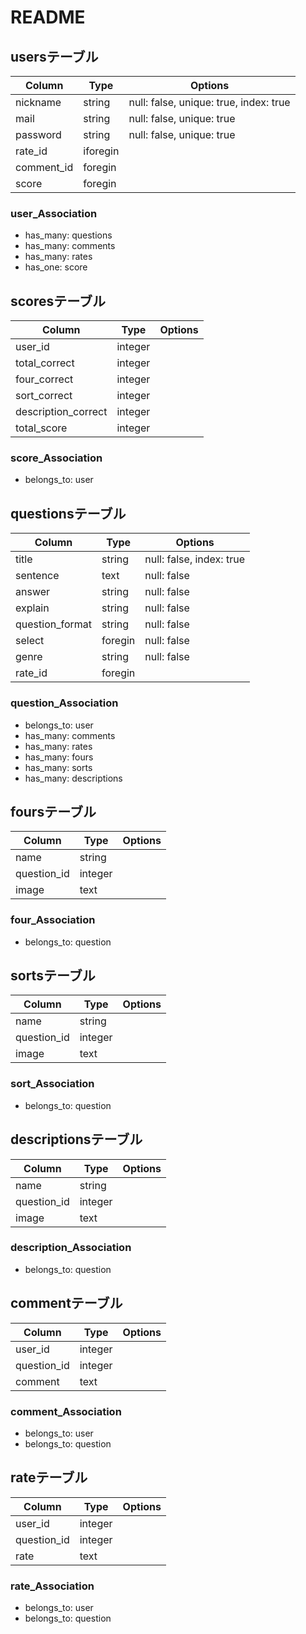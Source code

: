 # README

## usersテーブル
|Column|Type|Options|
|------|----|-------|
|nickname|string|null: false, unique: true, index: true|
|mail|string|null: false, unique: true|
|password|string|null: false, unique: true|
|rate_id|iforegin||
|comment_id|foregin||
|score|foregin||

### user_Association
- has_many: questions
- has_many: comments
- has_many: rates
- has_one: score


## scoresテーブル
|Column|Type|Options|
|------|----|-------|
|user_id|integer||
|total_correct|integer||
|four_correct|integer||
|sort_correct|integer||
|description_correct|integer||
|total_score|integer||

### score_Association
- belongs_to: user


## questionsテーブル
|Column|Type|Options|
|------|----|-------|
|title|string|null: false, index: true|
|sentence|text|null: false|
|answer|string|null: false|
|explain|string|null: false|
|question_format|string|null: false|
|select|foregin|null: false|
|genre|string|null: false|
|rate_id|foregin|  |

### question_Association
- belongs_to: user
- has_many: comments
- has_many: rates
- has_many: fours
- has_many: sorts
- has_many: descriptions


## foursテーブル
|Column|Type|Options|
|------|----|-------|
|name|string||
|question_id|integer||
|image|text||

### four_Association
- belongs_to: question


## sortsテーブル
|Column|Type|Options|
|------|----|-------|
|name|string||
|question_id|integer||
|image|text||

### sort_Association
- belongs_to: question


## descriptionsテーブル
|Column|Type|Options|
|------|----|-------|
|name|string||
|question_id|integer||
|image|text||

### description_Association
- belongs_to: question


## commentテーブル
|Column|Type|Options|
|------|----|-------|
|user_id|integer||
|question_id|integer||
|comment|text||

### comment_Association
- belongs_to: user
- belongs_to: question

## rateテーブル
|Column|Type|Options|
|------|----|-------|
|user_id|integer||
|question_id|integer||
|rate|text||

### rate_Association
- belongs_to: user
- belongs_to: question